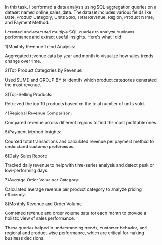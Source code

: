 In this task, I performed a data analysis using SQL aggregation queries on a dataset named online_sales_data. The dataset includes various fields like Date, Product Category, Units Sold, Total Revenue, Region, Product Name, and Payment Method.

I created and executed multiple SQL queries to analyze business performance and extract useful insights. Here's what I did:

1)Monthly Revenue Trend Analysis:

Aggregated revenue data by year and month to visualize how sales trends change over time.

2)Top Product Categories by Revenue:

Used SUM() and GROUP BY to identify which product categories generated the most revenue.

3)Top-Selling Products:

Retrieved the top 10 products based on the total number of units sold.

4)Regional Revenue Comparison:

Compared revenue across different regions to find the most profitable ones.

5)Payment Method Insights:

Counted total transactions and calculated revenue per payment method to understand customer preferences.

6)Daily Sales Report:

Tracked daily revenue to help with time-series analysis and detect peak or low-performing days.

7)Average Order Value per Category:

Calculated average revenue per product category to analyze pricing efficiency.

8)Monthly Revenue and Order Volume:

Combined revenue and order volume data for each month to provide a holistic view of sales performance.

These queries helped in understanding trends, customer behavior, and regional and product-wise performance, which are critical for making business decisions.

